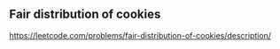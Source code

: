 ## Fair distribution of cookies
https://leetcode.com/problems/fair-distribution-of-cookies/description/
